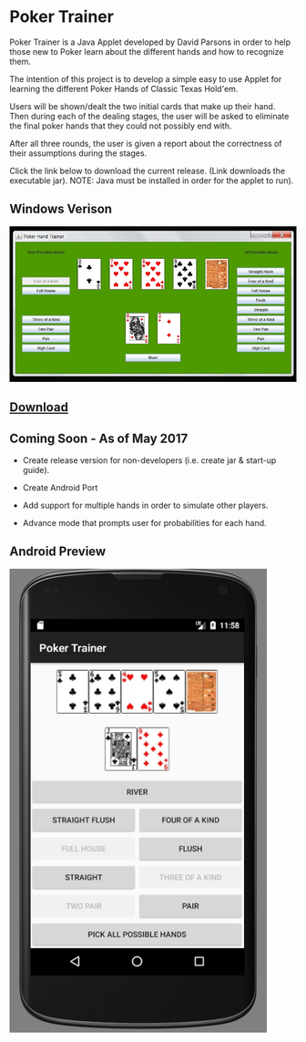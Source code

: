 # Poker Trainer

Poker Trainer is a Java Applet developed by David Parsons in order to help those new to Poker learn about the different hands and how to recognize them.

The intention of this project is to develop a simple easy to use Applet for learning the different Poker Hands of Classic Texas Hold'em.

Users will be shown/dealt the two initial cards that make up their hand. Then during each of the dealing stages, the user will be asked to eliminate the final poker hands that they could not possibly end with.

After all three rounds, the user is given a report about the correctness of their assumptions during the stages.

Click the link below to download the current release. (Link downloads the executable jar). NOTE: Java must be installed in order for the applet to run).

## Windows Verison

![Image Not Found. Look /img for TrainerPreview.jpg](img/TrainerPreview.jpg "Poker Hand Trainer")

## [Download](https://github.com/Parsons-David/Poker-Trainer/blob/master/Windows/PokerTrainer.jar?raw=true)

## Coming Soon - As of May 2017

- Create release version for non-developers (i.e. create jar & start-up guide).

- Create Android Port

- Add support for multiple hands in order to simulate other players.

- Advance mode that prompts user for probabilities for each hand.

## Android Preview

![Image Not Found. Look /img for AndroidPreview.jpg](img/AndroidPreview.jpg "Poker Trainer")

